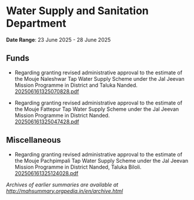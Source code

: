 # Water Supply and Sanitation Department

**Date Range**: 23 June 2025 - 28 June 2025


## Funds
- Regarding granting revised administrative approval to the estimate of the Mouje Naleshwar Tap Water Supply Scheme under the Jal Jeevan Mission Programme in District and Taluka Nanded.\
  [202506161325070828.pdf](https://gr.maharashtra.gov.in/Site/Upload/Government%20Resolutions/English/202506161325070828.pdf)

- Regarding granting revised administrative approval to the estimate of the Mouje Fattepur Tap Water Supply Scheme  under the Jal Jeevan Mission Programme in District Nanded.\
  [202506161325047428.pdf](https://gr.maharashtra.gov.in/Site/Upload/Government%20Resolutions/English/202506161325047428.pdf)

## Miscellaneous
- Regarding granting revised administrative approval to the estimate of the Mouje Pachpimpali Tap Water Supply Scheme under the Jal Jeevan Mission Programme in District Nanded, Taluka Biloli.\
  [202506161325124028.pdf](https://gr.maharashtra.gov.in/Site/Upload/Government%20Resolutions/English/202506161325124028.pdf)


*Archives of earlier summaries are available at http://mahsummary.orgpedia.in/en/archive.html*